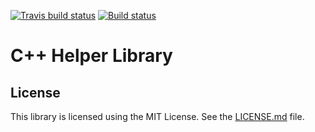[![Travis build status](https://travis-ci.org/hiddeninplainsight/CppHelperLibrary.svg?branch=master)](https://travis-ci.org/hiddeninplainsight/CppHelperLibrary/)
[![Build status](https://ci.appveyor.com/api/projects/status/vr9bf3a05pd9rorc?svg=true)](https://ci.appveyor.com/project/byran/cpphelperlibrary/branch/master)


# C++ Helper Library

## License

This library is licensed using the MIT License. See the
[LICENSE.md](LICENSE.md) file. 

